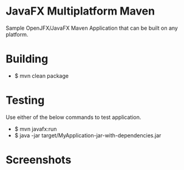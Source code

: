 # JavaFX Multiplatform Maven
Sample OpenJFX/JavaFX Maven Application that can be built on any platform.

# Building
- $ mvn clean package

# Testing
Use either of the below commands to test application.
- $ mvn javafx:run
- $ java -jar target/MyApplication-jar-with-dependencies.jar

# Screenshots